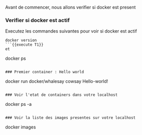 Avant de commencer, nous allons verifier si docker est present

### Verifier si docker est actif
Executez les commandes suivantes pour voir si docker est actif
```
docker version 
```{{execute T1}}
et 
```
docker ps  
```{{execute T1}}

### Premier container : Hello world 
```
docker run docker/whalesay cowsay Hello-world!
```{{execute T1}}

### Voir l'etat de containers dans votre localhost
```
docker ps -a
```{{execute T1}}

### Voir la liste des images presentes sur votre localhost
```
docker images 
```{{execute T1}}